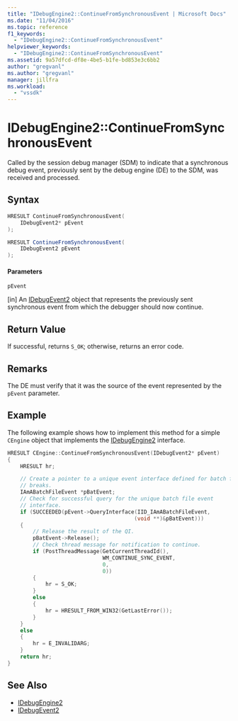 ```yaml
---
title: "IDebugEngine2::ContinueFromSynchronousEvent | Microsoft Docs"
ms.date: "11/04/2016"
ms.topic: reference
f1_keywords:
  - "IDebugEngine2::ContinueFromSynchronousEvent"
helpviewer_keywords:
  - "IDebugEngine2::ContinueFromSynchronousEvent"
ms.assetid: 9a57dfcd-df8e-4be5-b1fe-bd853e3c6bb2
author: "gregvanl"
ms.author: "gregvanl"
manager: jillfra
ms.workload:
  - "vssdk"
---
```

# IDebugEngine2::ContinueFromSynchronousEvent
Called by the session debug manager (SDM) to indicate that a synchronous debug event, previously sent by the debug engine (DE) to the SDM, was received and processed.

## Syntax

```cpp
HRESULT ContinueFromSynchronousEvent(
    IDebugEvent2* pEvent
);
```

```csharp
HRESULT ContinueFromSynchronousEvent(
    IDebugEvent2 pEvent
);
```

#### Parameters
`pEvent`

 [in] An [IDebugEvent2](../../../extensibility/debugger/reference/idebugevent2.md) object that represents the previously sent synchronous event from which the debugger should now continue.

## Return Value
If successful, returns `S_OK`; otherwise, returns an error code.

## Remarks
The DE must verify that it was the source of the event represented by the `pEvent` parameter.

## Example
The following example shows how to implement this method for a simple `CEngine` object that implements the [IDebugEngine2](../../../extensibility/debugger/reference/idebugengine2.md) interface.

```cpp
HRESULT CEngine::ContinueFromSynchronousEvent(IDebugEvent2* pEvent)
{
    HRESULT hr;

    // Create a pointer to a unique event interface defined for batch file
    // breaks.
    IAmABatchFileEvent *pBatEvent;
    // Check for successful query for the unique batch file event
    // interface.
    if (SUCCEEDED(pEvent->QueryInterface(IID_IAmABatchFileEvent,
                                        (void **)&pBatEvent)))
    {
        // Release the result of the QI.
        pBatEvent->Release();
        // Check thread message for notification to continue.
        if (PostThreadMessage(GetCurrentThreadId(),
                              WM_CONTINUE_SYNC_EVENT,
                              0,
                              0))
        {
            hr = S_OK;
        }
        else
        {
            hr = HRESULT_FROM_WIN32(GetLastError());
        }
    }
    else
    {
        hr = E_INVALIDARG;
    }
    return hr;
}
```

## See Also
- [IDebugEngine2](../../../extensibility/debugger/reference/idebugengine2.md)
- [IDebugEvent2](../../../extensibility/debugger/reference/idebugevent2.md)
